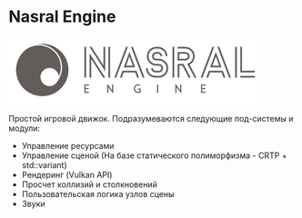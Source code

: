# Nasral Engine

![изображение](README_files/logo.png)

Простой игровой движок. Подразумеваются следующие под-системы и модули:

- Управление ресурсами
- Управление сценой (На базе статического полиморфизма - CRTP + std::variant)
- Рендеринг (Vulkan API)
- Просчет коллизий и столкновений
- Пользовательская логика узлов сцены
- Звуки